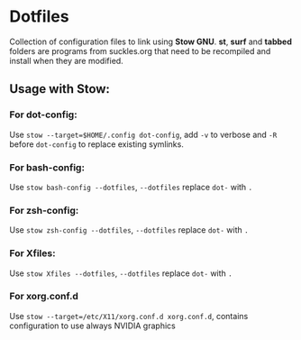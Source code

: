 # Dotfiles
Collection of configuration files to link using **Stow GNU**.
**st**, **surf** and **tabbed** folders are programs from suckles.org that need to be recompiled and install when they are modified.
## Usage with Stow:
### For dot-config:
Use `stow --target=$HOME/.config dot-config`, add `-v` to verbose and `-R` before `dot-config` to replace existing symlinks.
### For bash-config:
Use `stow bash-config --dotfiles`, `--dotfiles` replace `dot-` with `.`
### For zsh-config:
Use `stow zsh-config --dotfiles`, `--dotfiles` replace `dot-` with `.`
### For Xfiles:
Use `stow Xfiles --dotfiles`, `--dotfiles` replace `dot-` with `.`
### For xorg.conf.d
Use `stow --target=/etc/X11/xorg.conf.d xorg.conf.d`, contains configuration to use always NVIDIA graphics

